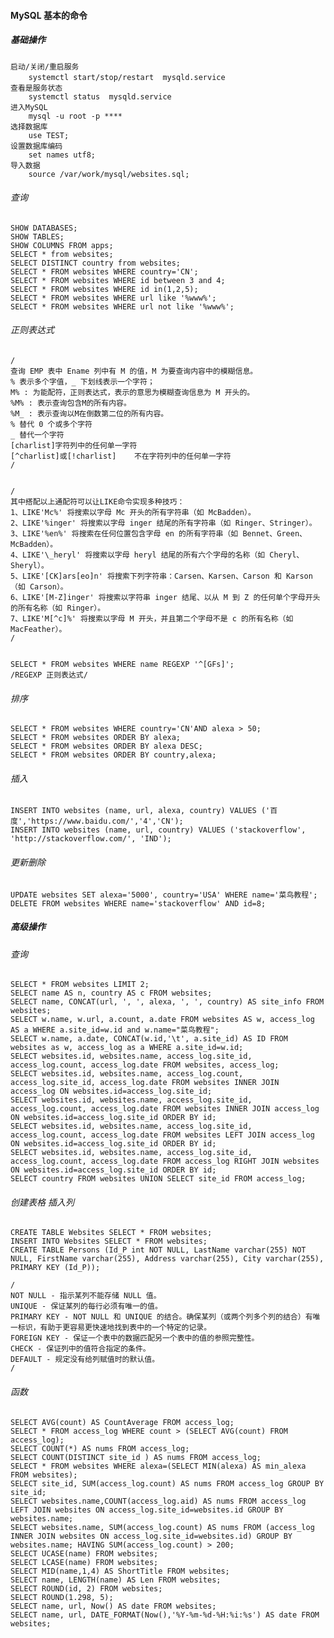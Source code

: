 #### MySQL 基本的命令

##### 基础操作
    启动/关闭/重启服务
        systemctl start/stop/restart  mysqld.service　　　
    查看是服务状态
        systemctl status  mysqld.service
    进入MySQL
        mysql -u root -p ****
    选择数据库
        use TEST;
    设置数据库编码
        set names utf8;
    导入数据
        source /var/work/mysql/websites.sql;
        
###### 查询 

    SHOW DATABASES;
    SHOW TABLES;
    SHOW COLUMNS FROM apps;
    SELECT * from websites;
    SELECT DISTINCT country from websites;
    SELECT * FROM websites WHERE country='CN';
    SELECT * FROM websites WHERE id between 3 and 4;
    SELECT * FROM websites WHERE id in(1,2,5);
    SELECT * FROM websites WHERE url like '%www%';
    SELECT * FROM websites WHERE url not like '%www%';

###### 正则表达式
    /
    查询 EMP 表中 Ename 列中有 M 的值，M 为要查询内容中的模糊信息。
    % 表示多个字值，_ 下划线表示一个字符；
    M% : 为能配符，正则表达式，表示的意思为模糊查询信息为 M 开头的。
    %M% : 表示查询包含M的所有内容。
    %M_ : 表示查询以M在倒数第二位的所有内容。
    % 替代 0 个或多个字符
    _ 替代一个字符
    [charlist]字符列中的任何单一字符
    [^charlist]或[!charlist]    不在字符列中的任何单一字符
    /


    /
    其中搭配以上通配符可以让LIKE命令实现多种技巧：
    1、LIKE'Mc%' 将搜索以字母 Mc 开头的所有字符串（如 McBadden）。
    2、LIKE'%inger' 将搜索以字母 inger 结尾的所有字符串（如 Ringer、Stringer）。
    3、LIKE'%en%' 将搜索在任何位置包含字母 en 的所有字符串（如 Bennet、Green、McBadden）。
    4、LIKE'\_heryl' 将搜索以字母 heryl 结尾的所有六个字母的名称（如 Cheryl、Sheryl）。
    5、LIKE'[CK]ars[eo]n' 将搜索下列字符串：Carsen、Karsen、Carson 和 Karson（如 Carson）。
    6、LIKE'[M-Z]inger' 将搜索以字符串 inger 结尾、以从 M 到 Z 的任何单个字母开头的所有名称（如 Ringer）。
    7、LIKE'M[^c]%' 将搜索以字母 M 开头，并且第二个字母不是 c 的所有名称（如MacFeather）。
    /


    SELECT * FROM websites WHERE name REGEXP '^[GFs]';
    /REGEXP 正则表达式/


###### 排序

    SELECT * FROM websites WHERE country='CN'AND alexa > 50;
    SELECT * FROM websites ORDER BY alexa;
    SELECT * FROM websites ORDER BY alexa DESC;
    SELECT * FROM websites ORDER BY country,alexa;



###### 插入
    INSERT INTO websites (name, url, alexa, country) VALUES ('百度','https://www.baidu.com/','4','CN');
    INSERT INTO websites (name, url, country) VALUES ('stackoverflow', 'http://stackoverflow.com/', 'IND');

###### 更新删除
    UPDATE websites SET alexa='5000', country='USA' WHERE name='菜鸟教程';
    DELETE FROM websites WHERE name='stackoverflow' AND id=8;

##### 高级操作
###### 查询
    SELECT * FROM websites LIMIT 2;
    SELECT name AS n, country AS c FROM websites;
    SELECT name, CONCAT(url, ', ', alexa, ', ', country) AS site_info FROM websites;
    SELECT w.name, w.url, a.count, a.date FROM websites AS w, access_log AS a WHERE a.site_id=w.id and w.name="菜鸟教程";
    SELECT w.name, a.date, CONCAT(w.id,'\t', a.site_id) AS ID FROM websites as w, access_log as a WHERE a.site_id=w.id;
    SELECT websites.id, websites.name, access_log.site_id, access_log.count, access_log.date FROM websites, access_log;
    SELECT websites.id, websites.name, access_log.count, access_log.site_id, access_log.date FROM websites INNER JOIN access_log ON websites.id=access_log.site_id;
    SELECT websites.id, websites.name, access_log.site_id, access_log.count, access_log.date FROM websites INNER JOIN access_log ON websites.id=access_log.site_id ORDER BY id;
    SELECT websites.id, websites.name, access_log.site_id, access_log.count, access_log.date FROM websites LEFT JOIN access_log ON websites.id=access_log.site_id ORDER BY id;
    SELECT websites.id, websites.name, access_log.site_id, access_log.count, access_log.date FROM access_log RIGHT JOIN websites ON websites.id=access_log.site_id ORDER BY id;
    SELECT country FROM websites UNION SELECT site_id FROM access_log;
###### 创建表格 插入列
    CREATE TABLE Websites SELECT * FROM websites;
    INSERT INTO Websites SELECT * FROM websites;
    CREATE TABLE Persons (Id_P int NOT NULL, LastName varchar(255) NOT NULL, FirstName varchar(255), Address varchar(255), City varchar(255), PRIMARY KEY (Id_P));

    /
    NOT NULL - 指示某列不能存储 NULL 值。
    UNIQUE - 保证某列的每行必须有唯一的值。
    PRIMARY KEY - NOT NULL 和 UNIQUE 的结合。确保某列（或两个列多个列的结合）有唯一标识，有助于更容易更快速地找到表中的一个特定的记录。
    FOREIGN KEY - 保证一个表中的数据匹配另一个表中的值的参照完整性。
    CHECK - 保证列中的值符合指定的条件。
    DEFAULT - 规定没有给列赋值时的默认值。
    /

###### 函数

    SELECT AVG(count) AS CountAverage FROM access_log;
    SELECT * FROM access_log WHERE count > (SELECT AVG(count) FROM access_log);
    SELECT COUNT(*) AS nums FROM access_log;
    SELECT COUNT(DISTINCT site_id ) AS nums FROM access_log;
    SELECT * FROM websites WHERE alexa=(SELECT MIN(alexa) AS min_alexa FROM websites);
    SELECT site_id, SUM(access_log.count) AS nums FROM access_log GROUP BY site_id;
    SELECT websites.name,COUNT(access_log.aid) AS nums FROM access_log LEFT JOIN websites ON access_log.site_id=websites.id GROUP BY websites.name;
    SELECT websites.name, SUM(access_log.count) AS nums FROM (access_log INNER JOIN websites ON access_log.site_id=websites.id) GROUP BY websites.name; HAVING SUM(access_log.count) > 200;
    SELECT UCASE(name) FROM websites;
    SELECT LCASE(name) FROM websites;
    SELECT MID(name,1,4) AS ShortTitle FROM websites;
    SELECT name, LENGTH(name) AS Len FROM websites;
    SELECT ROUND(id, 2) FROM websites;
    SELECT ROUND(1.298, 5);
    SELECT name, url, Now() AS date FROM websites;
    SELECT name, url, DATE_FORMAT(Now(),'%Y-%m-%d-%H:%i:%s') AS date FROM websites;
